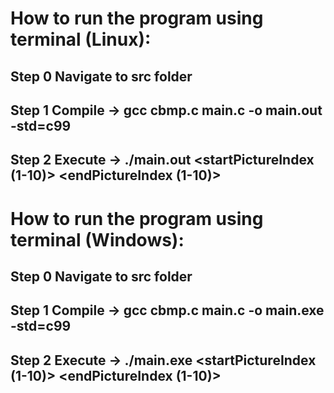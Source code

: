 # How to run the program using terminal (Linux):
## Step 0 Navigate to src folder
## Step 1 Compile -> gcc cbmp.c main.c -o main.out -std=c99
## Step 2 Execute -> ./main.out <mode> <startPictureIndex (1-10)> <endPictureIndex (1-10)>


# How to run the program using terminal (Windows):
## Step 0 Navigate to src folder
## Step 1 Compile -> gcc cbmp.c main.c -o main.exe -std=c99
## Step 2 Execute -> ./main.exe <mode> <startPictureIndex (1-10)> <endPictureIndex (1-10)>